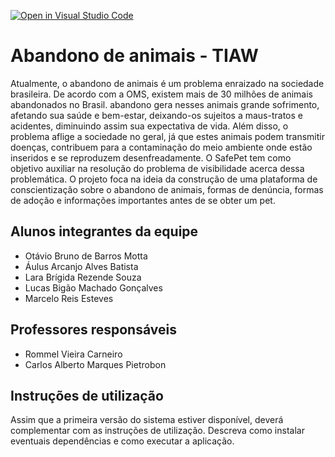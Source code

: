 [![Open in Visual Studio Code](https://classroom.github.com/assets/open-in-vscode-f059dc9a6f8d3a56e377f745f24479a46679e63a5d9fe6f495e02850cd0d8118.svg)](https://classroom.github.com/online_ide?assignment_repo_id=7542314&assignment_repo_type=AssignmentRepo)
# Abandono de animais - TIAW

   Atualmente, o abandono de animais é um problema enraizado na sociedade brasileira. De acordo com a OMS, existem mais de 30 milhões de animais abandonados no Brasil. abandono gera nesses animais grande sofrimento, afetando sua saúde e bem-estar, deixando-os sujeitos a maus-tratos e acidentes, diminuindo assim sua expectativa de vida. Além disso, o problema aflige a sociedade no geral, já que estes animais podem transmitir doenças, contribuem para a contaminação do meio ambiente onde estão inseridos e se reproduzem desenfreadamente. 
   O SafePet tem como objetivo auxiliar na resolução do problema de visibilidade acerca dessa problemática. O projeto foca na ideia da construção de uma plataforma de conscientização sobre o abandono de animais, formas de denúncia, formas de adoção e informações importantes antes de se obter um pet. 

## Alunos integrantes da equipe

* Otávio Bruno de Barros Motta
* Áulus Arcanjo Alves Batista
* Lara Brígida Rezende Souza
* Lucas Bigão Machado Gonçalves
* Marcelo Reis Esteves

## Professores responsáveis

* Rommel Vieira Carneiro
* Carlos Alberto Marques Pietrobon

## Instruções de utilização

Assim que a primeira versão do sistema estiver disponível, deverá complementar com as instruções de utilização. Descreva como instalar eventuais dependências e como executar a aplicação.
